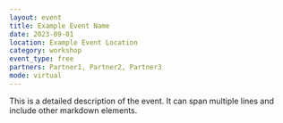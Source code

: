 ```yaml
---
layout: event
title: Example Event Name
date: 2023-09-01
location: Example Event Location
category: workshop
event_type: free
partners: Partner1, Partner2, Partner3
mode: virtual
---
```


This is a detailed description of the event. It can span multiple lines and include other markdown elements.

